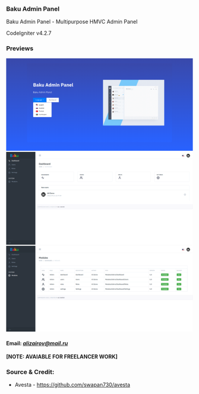 ### Baku Admin Panel
Baku Admin Panel - Multipurpose HMVC Admin Panel

CodeIgniter v4.2.7



### Previews

<img src="https://raw.githubusercontent.com/azrov/BakuAdminPanel/main/previews/HOME.png">

<img src="https://raw.githubusercontent.com/azrov/BakuAdminPanel/main/previews/DASHBOARD.png">

<img src="https://raw.githubusercontent.com/azrov/BakuAdminPanel/main/previews/MODULES.png">



#### Email: *alizairov@mail.ru*

#### [NOTE: AVAIABLE FOR FREELANCER WORK]

### Source & Credit:
<ul>
<li>Avesta - <a href="https://github.com/swapan730/avesta" target="_blank">https://github.com/swapan730/avesta</a></li>
</ul>
